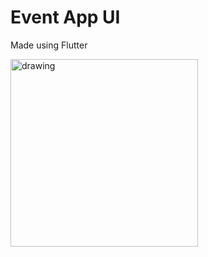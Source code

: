 # Event App UI

Made using Flutter

<img src="https://github.com/user-attachments/assets/ec379097-f252-4683-9f8a-a7511e6a3630" alt="drawing" width="300" />
